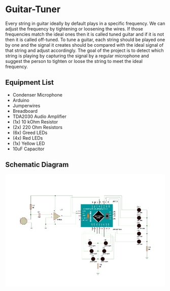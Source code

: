 # Guitar-Tuner
Every string in guitar ideally by default plays in a specific frequency. We can adjust the frequency by tightening or loosening the wires. If those frequencies match the ideal ones then it is called tuned guitar and if it is not then it is called off-tuned. To tune a guitar, each string should be played one by one and the signal it creates should be compared with the ideal signal of that string and adjust accordingly. The goal of the project is to detect which string is playing by capturing the signal by a regular microphone and suggest the person to tighten or loose the string to meet the ideal frequency.

## Equipment List
- Condenser Microphone
- Arduino
- Jumperwires
- Breadboard
- TDA2030 Audio Amplifier
- (1x) 10 kOhm Resistor
- (2x) 220 Ohm Resistors
- (6x) Greed LEDs
- (4x) Red LEDs
- (1x) Yellow LED
- 10uF Capacitor

## Schematic Diagram
![Schematic Image](https://github.com/rifat-hossain/Guitar-Tuner/blob/main/img/schematic.jpg?raw=true)
